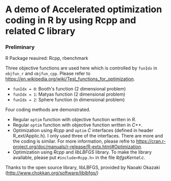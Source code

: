 # A demo of Accelerated optimization coding in R by using Rcpp and related C library

### Preliminary
R Package reauired: Rcpp, rbenchmark

Three objective functions are used here which is controlled by `funIdx` in `objfun_r` and `objfun_cpp`.  Please refer to https://en.wikipedia.org/wiki/Test_functions_for_optimization.
+ `funIdx = 0`: Booth's function (2 dimensional problem)
+ `funIdx = 1`: Matyas function (2 dimensional problem)
+ `funIdx = 2`: Sphere function (n dimensional problem)

Four coding methods are demonstrated.
+ Regular `optim` function with objective function written in *R*.
+ Regular `optim` function with objective function written in *C++*.
+ Optimization using *Rcpp* and `optim` *C* interfaces (defined in header R_ext/Applic.h).  I only used three of the interfaces.  There are more and the coding is similar.  For more information, please refre to
https://cran.r-project.org/doc/manuals/r-release/R-exts.html#Optimization.
+ Optimization using *Rcpp* and *libLBFGS* library.  To make the library available, please put `#include<Rcpp.h>` in the file *lbfgsKernel.c*.

Thanks to the open source library, libLBFGS, provided by Naoaki Okazaki (http://www.chokkan.org/software/liblbfgs/)
